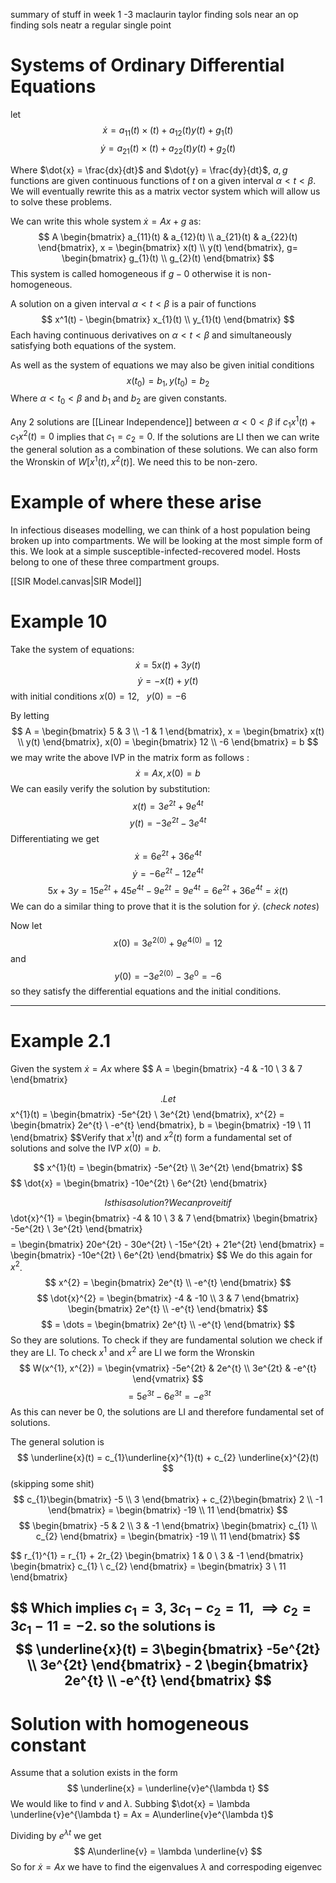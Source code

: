 
summary of stuff in week 1 -3
maclaurin
taylor
finding sols near an op
finding sols neatr a regular single point


# Systems of Ordinary Differential Equations

let $$
\dot{x} =a_{11}(t)\times(t) + a_{12}(t)y(t) + g_{1}(t)
$$
$$
\dot{y} =a_{21}(t)\times(t) + a_{22}(t)y(t) + g_{2}(t)
$$

Where $\dot{x} = \frac{dx}{dt}$ and $\dot{y} = \frac{dy}{dt}$, $a,g$ functions are given continuous functions of $t$ on a given interval $\alpha < t < \beta$. We will eventually rewrite this as a matrix vector system which will allow us to solve these problems.

We can write this whole system $\dot{x} = Ax + g$ as:
$$
A \begin{bmatrix}
a_{11}(t) & a_{12}(t) \\
a_{21}(t) & a_{22}(t)
\end{bmatrix}, x = \begin{bmatrix}
x(t) \\
y(t)
\end{bmatrix}, g= \begin{bmatrix}
g_{1}(t) \\
g_{2}(t)
\end{bmatrix}
$$
This system is called homogeneous if $g - 0$ otherwise it is non-homogeneous.

A solution on a given interval $\alpha < t < \beta$ is a pair of functions $$
x^1(t) - \begin{bmatrix}
x_{1}(t) \\
y_{1}(t)
\end{bmatrix}
$$
Each having continuous derivatives on $\alpha < t<\beta$ and simultaneously satisfying both equations of the system.

As well as the system of equations we may also be given initial conditions $$
x(t_{0}) = b_{1}, y(t_{0}) = b_{2}
$$
Where $\alpha < t_{0} <\beta$ and $b_{1}$ and $b_{2}$ are given constants.

Any 2 solutions are [[Linear Independence]] between $\alpha < 0 < \beta$ if $c_{1}x^{1}(t) + c_{1}x^{2}(t) = 0$ implies that $c_{1}=c_{2}=0$.
If the solutions are LI then we can write the general solution as a combination of these solutions. We can also form the Wronskin of $W[x^{1}(t),x^{2}(t)]$. We need this to be non-zero.
# Example of where these arise

In infectious diseases modelling, we can think of a host population being broken up into compartments. We will be looking at the most simple form of this.
We look at a simple susceptible-infected-recovered model. Hosts belong to one of these three compartment groups.

[[SIR Model.canvas|SIR Model]]


# Example 10

Take the system of equations:
$$
\dot{x} = 5x(t) + 3y(t)
$$
$$
\dot{y} = -x(t) + y(t)
$$
with initial conditions $x(0) = 12, \ \ \ y(0) = -6$

By letting $$
A = \begin{bmatrix}
5  & 3 \\
-1  &  1
\end{bmatrix}, x = \begin{bmatrix}
x(t) \\
y(t)
\end{bmatrix}, x(0) = \begin{bmatrix}
12  \\
-6
\end{bmatrix} = b
$$
we may write the above IVP in the matrix form as follows : $$
\dot{x} = Ax, x(0) = b
$$
We can easily verify the solution by substitution: 
$$
x(t) = 3e^{2t} + 9e^{4t}
$$ $$
y(t) = -3e^{2t} - 3e^{4t}
$$
Differentiating we get $$
\dot{x} = 6e^{2t} + 36e^{4t}
$$ $$
\dot{y} = -6e^{2t} - 12e^{4t}
$$
$$
5x + 3y = 15e^{2t} + 45e^{4t} - 9e^{2t} = 9e^{4t} = 6e^{2t} + 36e^{4t} = \dot{x}(t)
$$
We can do a similar thing to prove that it is the solution for $\dot{y}$. (_check notes_)

Now let $$
x(0) = 3e^{2(0)} + 9e^{4(0)} = 12
$$
and $$
y(0) = -3e^{2(0)} - 3e^0 = -6
$$
so they satisfy the differential equations and the initial conditions. 

---

# Example 2.1

Given the system $\dot{x} = Ax$ where $$
A = \begin{bmatrix}
-4 & -10  \\
3 & 7
\end{bmatrix}

$$.
Let $$
x^{1}(t) = \begin{bmatrix}
-5e^{2t}  \\
 3e^{2t}
\end{bmatrix}, 
x^{2} = \begin{bmatrix}
2e^{t}  \\
-e^{t}
\end{bmatrix}, b = \begin{bmatrix}
-19 \\
11
\end{bmatrix}
$$Verify that $x^{1}(t)$ and $x^{2}(t)$ form a fundamental set of solutions and solve the IVP $x(0)=b$.

$$
x^{1}(t) = \begin{bmatrix}
-5e^{2t} \\
3e^{2t}
\end{bmatrix}
$$
$$
\dot{x} = \begin{bmatrix}
-10e^{2t} \\
6e^{2t}
\end{bmatrix}

$$
Is this a solution? We can prove it if $$
\dot{x}^{1} = \begin{bmatrix}
-4 & 10 \\
3 & 7
\end{bmatrix} \begin{bmatrix}
-5e^{2t} \\
3e^{2t}
\end{bmatrix}
$$$$
= \begin{bmatrix}
20e^{2t} -  30e^{2t} \\
-15e^{2t}  +  21e^{2t}
\end{bmatrix}
 = \begin{bmatrix}
-10e^{2t} \\
6e^{2t}
\end{bmatrix}
$$
We do this again for $x^{2}$. $$
x^{2} = \begin{bmatrix}
2e^{t} \\
-e^{t}
\end{bmatrix}
$$
$$
\dot{x}^{2} = \begin{bmatrix}
-4 & -10 \\
3 & 7
\end{bmatrix} \begin{bmatrix}
2e^{t} \\
-e^{t}
\end{bmatrix}
$$
$$
= \dots = \begin{bmatrix}
2e^{t} \\
-e^{t}
\end{bmatrix}
$$
So they are solutions. To check if they are fundamental solution we check if they are LI. To check $x^{1}$ and $x^{2}$ are LI we form the Wronskin $$
W(x^{1}, x^{2}) = \begin{vmatrix}
-5e^{2t}  & 2e^{t} \\
3e^{2t} & -e^{t}
\end{vmatrix}
$$
$$
= 5e^{3t} - 6e^{3t} = -e^{3t}
$$
As this can never be 0, the solutions are LI and therefore fundamental set of solutions.

The general solution is $$
\underline{x}(t) = c_{1}\underline{x}^{1}(t) + c_{2} \underline{x}^{2}(t)
$$
(skipping some shit) $$
c_{1}\begin{bmatrix}
-5 \\
3 
\end{bmatrix} + c_{2}\begin{bmatrix}
2 \\
-1
\end{bmatrix} = \begin{bmatrix}
-19 \\
11
\end{bmatrix}
$$
$$
\begin{bmatrix}
-5 & 2 \\
3 & -1
\end{bmatrix} \begin{bmatrix}
c_{1} \\
c_{2}
\end{bmatrix} = \begin{bmatrix}
-19 \\
11
\end{bmatrix}
$$

$$
r_{1}^{1} = r_{1} + 2r_{2} \begin{bmatrix}
1 & 0 \\
3 & -1
\end{bmatrix} \begin{bmatrix}
c_{1} \\
c_{2}
\end{bmatrix} = \begin{bmatrix}
3 \\
11
\end{bmatrix}

$$
Which implies $c_{1} = 3$, $3c_{1} - c_{2} = 11$, $\implies c_{2} = 3c_{1} -11 = -2$. so the solutions is $$
\underline{x}(t) = 3\begin{bmatrix}
-5e^{2t} \\
3e^{2t}
\end{bmatrix} - 2 \begin{bmatrix}
2e^{t} \\
-e^{t}
\end{bmatrix}
$$
---
# Solution with homogeneous constant

Assume that a solution exists in the form $$
\underline{x} = \underline{v}e^{\lambda t}
$$
We would like to find $v$ and $\lambda$. Subbing $\dot{x} = \lambda \underline{v}e^{\lambda t} = Ax = A\underline{v}e^{\lambda t}$

Dividing by $e^{\lambda t}$ we get $$
A\underline{v} = \lambda \underline{v}
$$
So for $\dot{x} = Ax$ we have to find the eigenvalues $\lambda$ and correspoding eigenvec